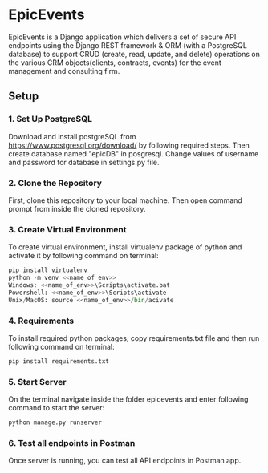 # EpicEvents

EpicEvents is a Django application which delivers a set of secure API endpoints using the Django REST framework & ORM (with a PostgreSQL database) to support CRUD (create, read, update, and delete) operations on the various CRM objects(clients, contracts, events) for the event management and consulting firm.

## Setup

### 1. Set Up PostgreSQL

Download and install postgreSQL from https://www.postgresql.org/download/ by following required steps. Then create database named "epicDB" in posgresql. Change values of username and password for database in settings.py file.

### 2. Clone the Repository

First, clone this repository to your local machine. Then open command prompt from inside the cloned repository.

### 3. Create Virtual Environment

To create virtual environment, install virtualenv package of python and activate it by following command on terminal:

```python
pip install virtualenv
python -m venv <<name_of_env>>
Windows: <<name_of_env>>\Scripts\activate.bat
Powershell: <<name_of_env>>\Scripts\activate
Unix/MacOS: source <<name_of_env>>/bin/acivate
```

### 4. Requirements

To install required python packages, copy requirements.txt file and then run following command on terminal:

```python
pip install requirements.txt
```

### 5. Start Server

On the terminal navigate inside the folder epicevents and enter following command to start the server:

```python
python manage.py runserver
```

### 6. Test all endpoints in Postman

Once server is running, you can test all API endpoints in Postman app.
